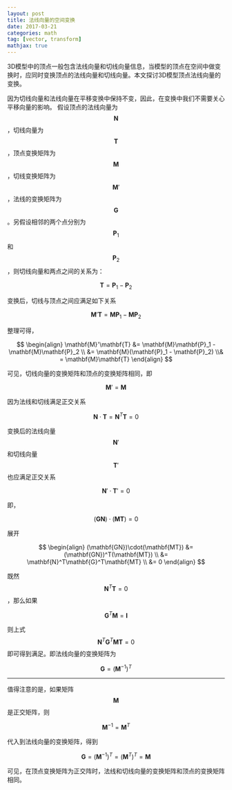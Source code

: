 ```yaml
---
layout: post
title: 法线向量的空间变换
date: 2017-03-21
categories: math
tag: [vector, transform]
mathjax: true
---
```


3D模型中的顶点一般包含法线向量和切线向量信息，当模型的顶点在空间中做变换时，应同时变换顶点的法线向量和切线向量。本文探讨3D模型顶点法线向量的变换。




因为切线向量和法线向量在平移变换中保持不变，因此，在变换中我们不需要关心平移向量的影响。
假设顶点的法线向量为$$\mathbf{N}$$，切线向量为$$\mathbf{T}$$，顶点变换矩阵为$$\mathbf{M}$$，切线变换矩阵为$$\mathbf{M}'$$，法线的变换矩阵为$$\mathbf{G}$$。另假设相邻的两个点分别为$$\mathbf{P}_1$$和$$\mathbf{P}_2$$，则切线向量和两点之间的关系为：

$$
\mathbf{T} = \mathbf{P}_1 - \mathbf{P}_2
$$

变换后，切线与顶点之间应满足如下关系

$$
\mathbf{M}'\mathbf{T} = \mathbf{M}\mathbf{P}_1 - \mathbf{M}\mathbf{P}_2
$$

整理可得，

$$
\begin{align}
\mathbf{M}'\mathbf{T} &= \mathbf{M}\mathbf{P}_1 - \mathbf{M}\mathbf{P}_2 \\
&= \mathbf{M}(\mathbf{P}_1 - \mathbf{P}_2) \\&
= \mathbf{M}\mathbf{T}
\end{align}
$$

可见，切线向量的变换矩阵和顶点的变换矩阵相同，即

$$
\mathbf{M}' = \mathbf{M}
$$

因为法线和切线满足正交关系

$$
\mathbf{N}\cdot\mathbf{T} = \mathbf{N}^T\mathbf{T} = 0
$$

变换后的法线向量$$\textbf{N}'$$和切线向量$$\textbf{T}'$$也应满足正交关系

$$
\mathbf{N}'\cdot\mathbf{T}' = 0
$$

即，

$$
(\mathbf{GN})\cdot(\mathbf{MT}) = 0
$$

展开

$$
\begin{align}
(\mathbf{GN})\cdot(\mathbf{MT}) &= 
(\mathbf{GN})^T(\mathbf{MT}) \\
&= \mathbf{N}^T\mathbf{G}^T\mathbf{MT} \\
&= 0
\end{align}
$$
 
既然$$\mathbf{N}^T\mathbf{T} = 0$$，那么如果

$$\mathbf{G}^T\mathbf{M} = \mathbf{I} $$

则上式$$\mathbf{N}^T\mathbf{G}^T\mathbf{MT} = 0$$即可得到满足。即法线向量的变换矩阵为

$$
\mathbf{G} = (\mathbf{M}^{-1})^T
$$

*************************


值得注意的是，如果矩阵$$\mathbf{M}$$是正交矩阵，则

$$
\mathbf{M}^{-1} = \mathbf{M}^{T}
$$

代入到法线向量的变换矩阵，得到

$$
\mathbf{G} = (\mathbf{M}^{-1})^T = (\mathbf{M}^{T})^T = \mathbf{M}
$$

可见，在顶点变换矩阵为正交阵时，法线和切线向量的变换矩阵和顶点的变换矩阵相同。
